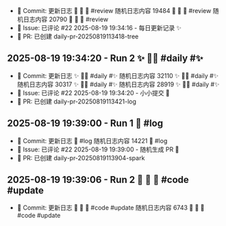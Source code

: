 - 📝 Commit: 更新日志  🌸 🐛 🐛  #review
随机日志内容 19484  🌸 🐛 🐛  #review
随机日志内容 20790  🌸 🐛 🐛  #review
- 💬 Issue: 已评论 #22
2025-08-19 19:34:16 - 每日更新记录 ✨
- 🔀 PR: 已创建 daily-pr-20250819113418-tree
## 2025-08-19 19:34:20 - Run 2  ✨ 🏃‍♂️  #daily #✨
- 📝 Commit: 更新日志  ✨ 🏃‍♂️  #daily #✨
随机日志内容 32110  ✨ 🏃‍♂️  #daily #✨
随机日志内容 30317  ✨ 🏃‍♂️  #daily #✨
随机日志内容 28919  ✨ 🏃‍♂️  #daily #✨
- 💬 Issue: 已评论 #22
2025-08-19 19:34:20 - 小小提交 🌸
- 🔀 PR: 已创建 daily-pr-20250819113421-log
## 2025-08-19 19:39:00 - Run 1  📜  #log
- 📝 Commit: 更新日志  📜  #log
随机日志内容 14221  📜  #log
- 💬 Issue: 已评论 #22
2025-08-19 19:39:00 - 随机生成 PR 🐣
- 🔀 PR: 已创建 daily-pr-20250819113904-spark
## 2025-08-19 19:39:06 - Run 2  🌟 🐣 🌟  #code #update
- 📝 Commit: 更新日志  🌟 🐣 🌟  #code #update
随机日志内容 6743  🌟 🐣 🌟  #code #update
